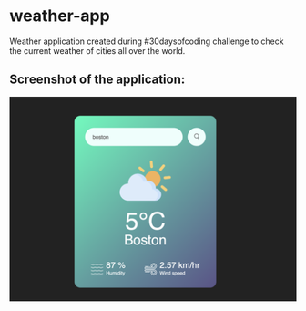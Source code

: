 # weather-app
Weather application created during #30daysofcoding challenge to check the current weather of cities all over the world.

## Screenshot of the application:

![](images/weather-now-output.png)
